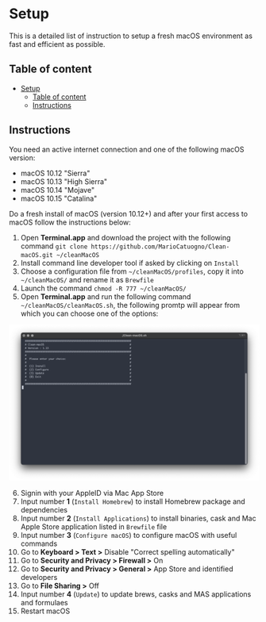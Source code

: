 # Setup

This is a detailed list of instruction to setup a fresh macOS environment as fast and efficient as possible.

## Table of content

- [Setup](#setup)
  - [Table of content](#table-of-content)
  - [Instructions](#instructions)

## Instructions

You need an active internet connection and one of the following macOS version:

* macOS 10.12 "Sierra"
* macOS 10.13 "High Sierra"
* macOS 10.14 "Mojave"
* macOS 10.15 "Catalina"

Do a fresh install of macOS (version 10.12+) and after your first access to macOS follow the instructions below:

1. Open __Terminal.app__ and download the project with the following command `git clone https://github.com/MarioCatuogno/Clean-macOS.git ~/cleanMacOS`
2. Install command line developer tool if asked by clicking on `Install`
3. Choose a configuration file from `~/cleanMacOS/profiles`, copy it into `~/cleanMacOS/` and rename it as `Brewfile`
4. Launch the command `chmod -R 777 ~/cleanMacOS/`
5. Open __Terminal.app__ and run the following command `~/cleanMacOS/cleanMacOS.sh`, the following promtp will appear from which you can choose one of the options:

<p align="center">
  <a href="https://github.com/MarioCatuogno/Clean-macOS">
  <img width=600px src="https://raw.githubusercontent.com/MarioCatuogno/Clean-macOS/master/img/scrn_cleanmacos_terminal.png" alt="Clean-macOS terminal"><br></a>
</p>

6. Signin with your AppleID via Mac App Store
7. Input number __1__ (`Install Homebrew`) to install Homebrew package and dependencies
8. Input number __2__ (`Install Applications`) to install binaries, cask and Mac Apple Store application listed in `Brewfile` file
9. Input number __3__ (`Configure macOS`) to configure macOS with useful commands
10. Go to __Keyboard > Text >__ Disable "Correct spelling automatically"
11. Go to __Security and Privacy > Firewall >__ On
12. Go to __Security and Privacy > General >__ App Store and identified developers
13. Go to __File Sharing >__ Off
14. Input number __4__ (`Update`) to update brews, casks and MAS applications and formulaes
15. Restart macOS

